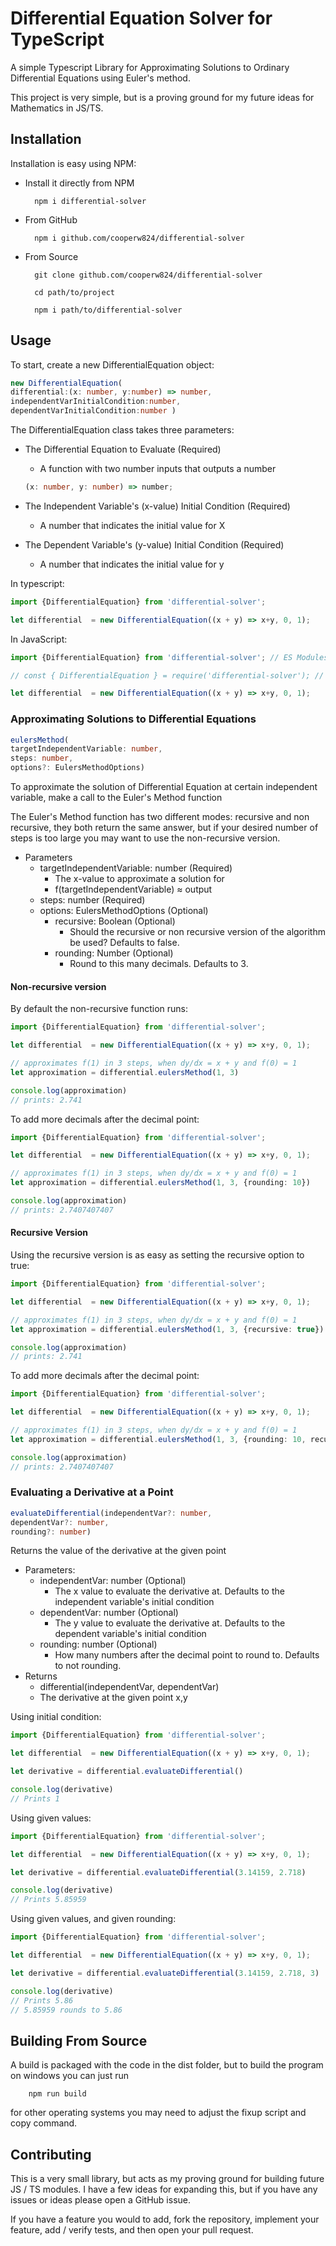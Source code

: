 # Differential Equation Solver for TypeScript

A simple Typescript Library for Approximating Solutions to Ordinary Differential Equations using Euler's method.

This project is very simple, but is a proving ground for my future ideas for Mathematics in JS/TS.

## Installation

Installation is easy using NPM:

- Install it directly from NPM

        npm i differential-solver

- From GitHub

        npm i github.com/cooperw824/differential-solver

- From Source

        git clone github.com/cooperw824/differential-solver

        cd path/to/project

        npm i path/to/differential-solver

## Usage

To start, create a new DifferentialEquation object:

```typescript
new DifferentialEquation(
differential:(x: number, y:number) => number,
independentVarInitialCondition:number,
dependentVarInitialCondition:number )
```

The DifferentialEquation class takes three parameters:

- The Differential Equation to Evaluate (Required)

  - A function with two number inputs that outputs a number

  ```typescript
  (x: number, y: number) => number;
  ```

- The Independent Variable's (x-value) Initial Condition (Required)

  - A number that indicates the initial value for X

- The Dependent Variable's (y-value) Initial Condition (Required)
  - A number that indicates the initial value for y

In typescript:

```typescript
import {DifferentialEquation} from 'differential-solver';

let differential  = new DifferentialEquation((x + y) => x+y, 0, 1);
```

In JavaScript:

```javascript
import {DifferentialEquation} from 'differential-solver'; // ES Modules Import

// const { DifferentialEquation } = require('differential-solver'); // CommonJS Import

let differential  = new DifferentialEquation((x + y) => x+y, 0, 1);
```

### Approximating Solutions to Differential Equations

```typescript
eulersMethod(
targetIndependentVariable: number,
steps: number,
options?: EulersMethodOptions)
```

To approximate the solution of Differential Equation at certain independent variable, make a call to the Euler's Method function

The Euler's Method function has two different modes: recursive and non recursive, they both return the same answer, but if your desired number of steps is too large you may want to use the non-recursive version.

- Parameters
  - targetIndependentVariable: number (Required)
    - The x-value to approximate a solution for
    - f(targetIndependentVariable) ≈ output
  - steps: number (Required)
  - options: EulersMethodOptions (Optional)
    - recursive: Boolean (Optional)
      - Should the recursive or non recursive version of the algorithm be used? Defaults to false.
    - rounding: Number (Optional)
        - Round to this many decimals. Defaults to 3.

#### Non-recursive version

By default the non-recursive function runs:

```typescript
import {DifferentialEquation} from 'differential-solver';

let differential  = new DifferentialEquation((x + y) => x+y, 0, 1);

// approximates f(1) in 3 steps, when dy/dx = x + y and f(0) = 1 
let approximation = differential.eulersMethod(1, 3)

console.log(approximation)
// prints: 2.741

```

To add more decimals after the decimal point:

```typescript
import {DifferentialEquation} from 'differential-solver';

let differential  = new DifferentialEquation((x + y) => x+y, 0, 1);

// approximates f(1) in 3 steps, when dy/dx = x + y and f(0) = 1 
let approximation = differential.eulersMethod(1, 3, {rounding: 10})

console.log(approximation)
// prints: 2.7407407407

```

#### Recursive Version

Using the recursive version is as easy as setting the recursive option to true:

```typescript
import {DifferentialEquation} from 'differential-solver';

let differential  = new DifferentialEquation((x + y) => x+y, 0, 1);

// approximates f(1) in 3 steps, when dy/dx = x + y and f(0) = 1 
let approximation = differential.eulersMethod(1, 3, {recursive: true})

console.log(approximation)
// prints: 2.741

```

To add more decimals after the decimal point:

```typescript
import {DifferentialEquation} from 'differential-solver';

let differential  = new DifferentialEquation((x + y) => x+y, 0, 1);

// approximates f(1) in 3 steps, when dy/dx = x + y and f(0) = 1 
let approximation = differential.eulersMethod(1, 3, {rounding: 10, recursive: true})

console.log(approximation)
// prints: 2.7407407407

```

### Evaluating a Derivative at a Point

```typescript
evaluateDifferential(independentVar?: number,
dependentVar?: number,
rounding?: number)
```

Returns the value of the derivative at the given point

- Parameters:
    - independentVar: number (Optional)
        - The x value to evaluate the derivative at. Defaults to the independent variable's initial condition
    - dependentVar: number (Optional)
        - The y value to evaluate the derivative at. Defaults to the dependent variable's initial condition    
    - rounding: number (Optional) 
        - How many numbers after the decimal point to round to. Defaults to not rounding.
- Returns
    -  differential(independentVar, dependentVar)
    - The derivative at the given point x,y 


Using initial condition:

```typescript
import {DifferentialEquation} from 'differential-solver';

let differential  = new DifferentialEquation((x + y) => x+y, 0, 1);

let derivative = differential.evaluateDifferential()

console.log(derivative)
// Prints 1
```

Using given values:

```typescript
import {DifferentialEquation} from 'differential-solver';

let differential  = new DifferentialEquation((x + y) => x+y, 0, 1);

let derivative = differential.evaluateDifferential(3.14159, 2.718)

console.log(derivative)
// Prints 5.85959
```


Using given values, and given rounding:

```typescript
import {DifferentialEquation} from 'differential-solver';

let differential  = new DifferentialEquation((x + y) => x+y, 0, 1);

let derivative = differential.evaluateDifferential(3.14159, 2.718, 3)

console.log(derivative)
// Prints 5.86
// 5.85959 rounds to 5.86
```

## Building From Source

A build is packaged with the code in the dist folder, but to build the program on windows you can just run

        npm run build

for other operating systems you may need to adjust the fixup script and copy command.

## Contributing 

This is a very small library, but acts as my proving ground for building future JS / TS modules. I have a few ideas for expanding this, but if you have any issues or ideas please open a GitHub issue.

If you have a feature you would to add, fork the repository, implement your feature, add / verify tests, and then open your pull request.

